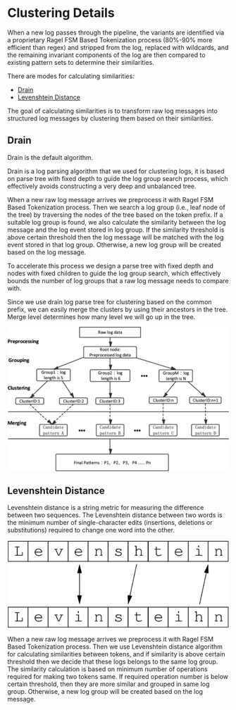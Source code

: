 # Clustering Details

When a new log passes through the pipeline, the variants are identified via a proprietary Ragel FSM Based Tokenization process \(80%-90% more efficient than regex\) and stripped from the log, replaced with wildcards, and the remaining invariant components of the log are then compared to existing pattern sets to determine their similarities.

There are modes for calculating similarities:

  - [Drain](#drain)
  - [Levenshtein Distance](#levenshtein-distance)

The goal of calculating similarities is to transform raw log messages into structured log messages by clustering them based on their similarities.

## Drain

Drain is the default algorithm.

Drain is a log parsing algorithm that we used for clustering logs, it is based on parse tree with fixed depth to guide the log group search process, which effectively avoids constructing a very deep and unbalanced tree.

When a new raw log message arrives we preprocess it with Ragel FSM Based Tokenization process. Then we search a log group \(i.e., leaf node of the tree\) by traversing the nodes of the tree based on the token prefix. If a suitable log group is found, we also calculate the similarity between the log message and the log event stored in log group. If the similarity threshold is above certain threshold then the log message will be matched with the log event stored in that log group. Otherwise, a new log group will be created based on the log message.

To accelerate this process we design a parse tree with fixed depth and nodes with fixed children to guide the log group search, which effectively bounds the number of log groups that a raw log message needs to compare with.

Since we use drain log parse tree for clustering based on the common prefix, we can easily merge the clusters by using their ancestors in the tree. Merge level determines how many level we will go up in the tree.

![Drain algorithm visual overview](.././assets/drain_algorithm.png)

## Levenshtein Distance

Levenshtein distance is a string metric for measuring the difference between two sequences. The Levenshtein distance between two words is the minimum number of single-character edits \(insertions, deletions or substitutions\) required to change one word into the other.

![Levenshtein algorithm visual overview](.././assets/levenshtein.png)

When a new raw log message arrives we preprocess it with Ragel FSM Based Tokenization process. Then we use Levenshtein distance algorithm for calculating similarities between tokens, and if similarity is above certain threshold then we decide that these logs belongs to the same log group. The similarity calculation is based on minimum number of operations required for making two tokens same. If required operation number is below certain threshold, then they are more similar and grouped in same log group. Otherwise, a new log group will be created based on the log message.